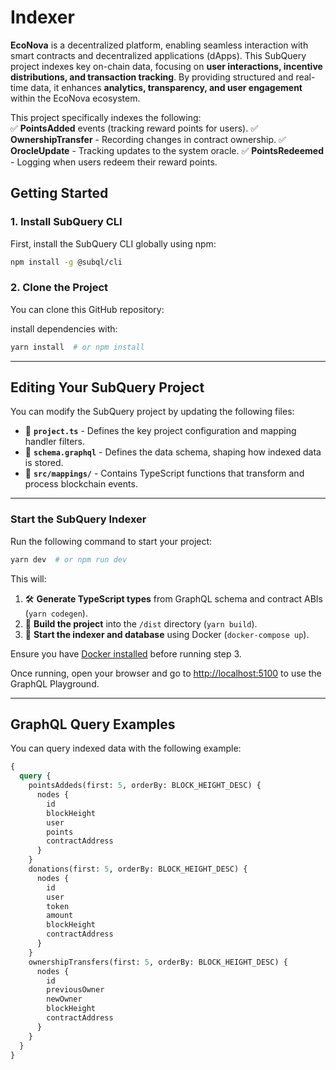 # Indexer

**EcoNova** is a decentralized platform, enabling seamless interaction with smart contracts and decentralized applications (dApps). This SubQuery project indexes key on-chain data, focusing on **user interactions, incentive distributions, and transaction tracking**. By providing structured and real-time data, it enhances **analytics, transparency, and user engagement** within the EcoNova ecosystem.

This project specifically indexes the following:  
✅ **PointsAdded** events (tracking reward points for users).
✅ **OwnershipTransfer** - Recording changes in contract ownership.
✅ **OrocleUpdate** - Tracking updates to the system oracle.
✅ **PointsRedeemed** - Logging when users redeem their reward points.

## **Getting Started**

### **1. Install SubQuery CLI**

First, install the SubQuery CLI globally using npm:

```sh
npm install -g @subql/cli
```

### **2. Clone the Project**

You can clone this GitHub repository:

install dependencies with:

```sh
yarn install  # or npm install
```

---

## **Editing Your SubQuery Project**

You can modify the SubQuery project by updating the following files:

- 📄 **`project.ts`** - Defines the key project configuration and mapping handler filters.
- 📄 **`schema.graphql`** - Defines the data schema, shaping how indexed data is stored.
- 📄 **`src/mappings/`** - Contains TypeScript functions that transform and process blockchain events.

---

### **Start the SubQuery Indexer**

Run the following command to start your project:

```sh
yarn dev  # or npm run dev
```

This will:

1. 🛠 **Generate TypeScript types** from GraphQL schema and contract ABIs (`yarn codegen`).
2. 🚀 **Build the project** into the `/dist` directory (`yarn build`).
3. 🐳 **Start the indexer and database** using Docker (`docker-compose up`).

Ensure you have [Docker installed](https://docs.docker.com/engine/install) before running step 3.

Once running, open your browser and go to [http://localhost:5100](http://localhost:5100) to use the GraphQL Playground.

---

## **GraphQL Query Examples**

You can query indexed data with the following example:

```graphql
{
  query {
    pointsAddeds(first: 5, orderBy: BLOCK_HEIGHT_DESC) {
      nodes {
        id
        blockHeight
        user
        points
        contractAddress
      }
    }
    donations(first: 5, orderBy: BLOCK_HEIGHT_DESC) {
      nodes {
        id
        user
        token
        amount
        blockHeight
        contractAddress
      }
    }
    ownershipTransfers(first: 5, orderBy: BLOCK_HEIGHT_DESC) {
      nodes {
        id
        previousOwner
        newOwner
        blockHeight
        contractAddress
      }
    }
  }
}
```
